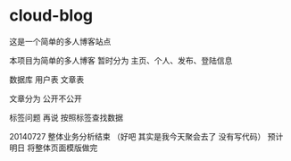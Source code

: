 cloud-blog
==========

这是一个简单的多人博客站点

本项目为简单的多人博客
暂时分为 主页、个人、发布、登陆信息


数据库
用户表
文章表

文章分为 公开不公开

标签问题 再说
按照标签查找数据

20140727 整体业务分析结束
（好吧 其实是我今天聚会去了 没有写代码）
预计 明日 将整体页面模版做完 
